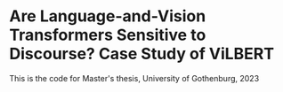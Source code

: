 # Are Language-and-Vision Transformers Sensitive to Discourse? Case Study of ViLBERT

This is the code for Master's thesis, University of Gothenburg, 2023
